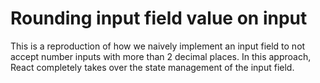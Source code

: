 # Rounding input field value on input

This is a reproduction of how we naively implement an input field to not accept number inputs with more than 2 decimal places. In this approach, React completely takes over the state management of the input field. 
